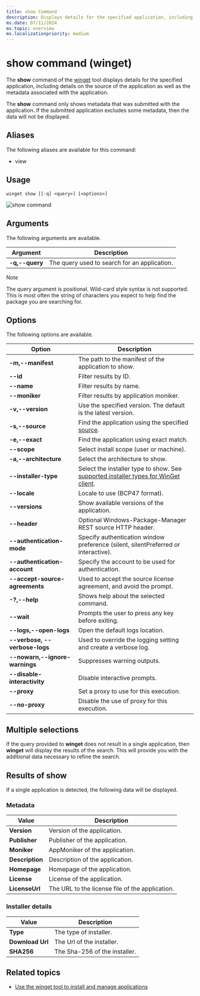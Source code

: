 ```yaml
---
title: show Command
description: Displays details for the specified application, including details on the source of the application as well as the metadata associated with the application.
ms.date: 07/11/2024
ms.topic: overview
ms.localizationpriority: medium
---
```


# show command (winget)

The **show** command of the [winget](index.md) tool displays details for the specified application, including details on the source of the application as well as the metadata associated with the application.

The **show** command only shows metadata that was submitted with the application. If the submitted application excludes some metadata, then the data will not be displayed.

## Aliases

The following aliases are available for this command:

- view

## Usage

`winget show [[-q] <query>] [<options>]`

![show command](./images/show.png)

## Arguments

The following arguments are available.

| Argument  | Description |
|--------------|-------------|
| **-q,--query** |  The query used to search for an application. |

> [!NOTE]
> The query argument is positional. Wild-card style syntax is not supported. This is most often the string of characters you expect to help find the package you are searching for.

## Options

The following options are available.

| Option  | Description |
|--------------|-------------|
| **-m,--manifest** | The path to the manifest of the application to show. |
| **--id**         |  Filter results by ID. |
| **--name**   |      Filter results by name. |
| **--moniker**   |  Filter results by application moniker. |
| **-v,--version** |  Use the specified version. The default is the latest version. |
| **-s,--source** |   Find the application using the specified [source](source.md). |
| **-e,--exact**     | Find the application using exact match. |
| **--scope**     | Select install scope (user or machine). |
| **-a,--architecture**     | Select the architecture to show. |
| **--installer-type**   |  Select the installer type to show. See [supported installer types for WinGet client](./index.md#supported-installer-formats). |
| **--locale**     | Locale to use (BCP47 format). |
| **--versions**    | Show available versions of the application. |
| **--header** | Optional Windows-Package-Manager REST source HTTP header. |
| **--authentication-mode** | Specify authentication window preference (silent, silentPreferred or interactive). |
| **--authentication-account** | Specify the account to be used for authentication. |
| **--accept-source-agreements** | Used to accept the source license agreement, and avoid the prompt. |
| **-?,--help** | Shows help about the selected command. |
| **--wait** | Prompts the user to press any key before exiting. |
| **--logs,--open-logs** | Open the default logs location. |
| **--verbose, --verbose-logs** | Used to override the logging setting and create a verbose log. |
| **--nowarn,--ignore-warnings** | Suppresses warning outputs. |
| **--disable-interactivity** | Disable interactive prompts. |
| **--proxy** | Set a proxy to use for this execution. |
| **--no-proxy** | Disable the use of proxy for this execution. |

## Multiple selections

If the query provided to **winget** does not result in a single application, then **winget** will display the results of the search. This will provide you with the additional data necessary to refine the search.

## Results of show

If a single application is detected, the following data will be displayed.

### Metadata

| Value  | Description |
|--------------|-------------|
| **Version** | Version of the application. |
| **Publisher** | Publisher of the application. |
| **Moniker** | AppMoniker of the application. |
| **Description** | Description of the application. |
| **Homepage**  | Homepage of the application. |
| **License**  | License of the application. |
| **LicenseUrl** | The URL to the license file of the application. |

### Installer details

| Value  | Description |
|--------------|-------------|
| **Type**  | The type of installer. |
| **Download Url** | The Url of the installer. |
| **SHA256** | The Sha-256 of the installer.  |

## Related topics

* [Use the winget tool to install and manage applications](./index.md)
